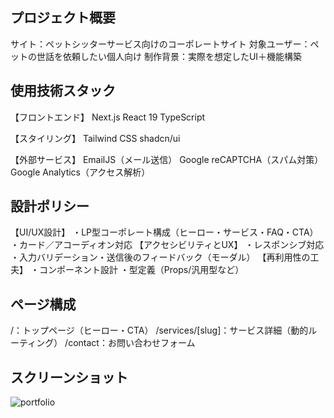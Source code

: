 ## プロジェクト概要
サイト：ペットシッターサービス向けのコーポレートサイト
対象ユーザー：ペットの世話を依頼したい個人向け
制作背景：実際を想定したUI＋機能構築


## 使用技術スタック
【フロントエンド】
Next.js
React 19
TypeScript

【スタイリング】
Tailwind CSS
shadcn/ui

【外部サービス】
EmailJS（メール送信）
Google reCAPTCHA（スパム対策）
Google Analytics（アクセス解析）


## 設計ポリシー
【UI/UX設計】
・LP型コーポレート構成（ヒーロー・サービス・FAQ・CTA）
・カード／アコーディオン対応
【アクセシビリティとUX】
・レスポンシブ対応
・入力バリデーション・送信後のフィードバック（モーダル）
【再利用性の工夫】
・コンポーネント設計
・型定義（Props/汎用型など）


## ページ構成
/：トップページ（ヒーロー・CTA）
/services/[slug]：サービス詳細（動的ルーティング）
/contact：お問い合わせフォーム


## スクリーンショット
![portfolio](https://github.com/user-attachments/assets/8d521a22-67f1-473f-a302-0e38312e6e26)

